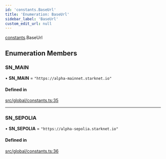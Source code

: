 ```yaml
---
id: 'constants.BaseUrl'
title: 'Enumeration: BaseUrl'
sidebar_label: 'BaseUrl'
custom_edit_url: null
---
```


[constants](../namespaces/constants.md).BaseUrl

## Enumeration Members

### SN_MAIN

• **SN_MAIN** = `"https://alpha-mainnet.starknet.io"`

#### Defined in

[src/global/constants.ts:35](https://github.com/starknet-io/starknet.js/blob/v6.23.1/src/global/constants.ts#L35)

---

### SN_SEPOLIA

• **SN_SEPOLIA** = `"https://alpha-sepolia.starknet.io"`

#### Defined in

[src/global/constants.ts:36](https://github.com/starknet-io/starknet.js/blob/v6.23.1/src/global/constants.ts#L36)
